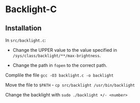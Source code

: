 # Backlight-C

## Installation
In `src/backlight.c`:

- Change the UPPER value to the value specified in `/sys/class/backlight/**/max-brightness`.

- Change the path in `fopen` to the correct path.

Complile the file `gcc -O3 backlight.c -o backlight`

Move the file to `$PATH` - `cp src/backlight /usr/bin/backlight`

Change the backlight with `sudo ./backlight +/- <number>`
